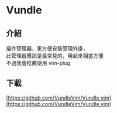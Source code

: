 # Vundle

## 介紹

插件管理器，更方便安裝管理外掛，  
此管理器應該是最常見的，用起來相當方便  
不過我會推薦使用 vim-plug 

## 下載

[https://github.com/VundleVim/Vundle.vim](https://github.com/VundleVim/Vundle.vim)





